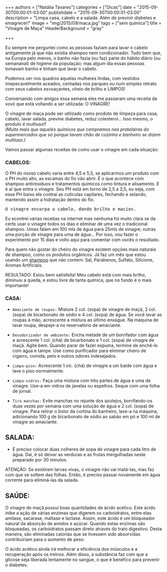 +++
authors = ["Natália Tavares"]
categories = ["Dicas"]
date = "2015-09-30T00:00:01-03:00"
publishdate = "2015-09-30T00:00:01-03:00"
description = "Limpa casa, cabelo e a salada. Além de previnir diabetes e emagrecer!"
image = "img/2015/09/maca.jpg"
tags = ["sem química"]
title = "Vinagre de Maça"
HeaderBackground = "gray"

+++


Eu sempre me perguntei como as pessoas faziam para lavar o cabelo antigamente já que não existia shampoo nem condicionador. Tudo bem que, na Europa pelo menos, o banho não fazia (ou faz) parte do hábito diário (ou semananal) de higiene da população; mas algum dia essas pessoas tomavam banho e tinham que lavar o cabelo.

Podemos ver nos quadros aquelas mulheres lindas, com vestidos imepecavelmente aceados, centadas nos parques ou num simples retrato com seus cabelos esvoaçantes, cheio de brilho e LIMPOS!

Conversando com amigos essa semana eles me passaram uma receita da vovó que está voltando a ser utilizada: O VINAGRE!

O vinagre de maça pode ser utilizado como produto de limpeza para casa, cabelo, lavar salada, previne diabetes, reduz colesterol... Isso mesmo, o produto é multiuso!!  
_(Muito mais que aqueles químicos que compramos nas pratelairas do supermercados que só porque lavam chão de cozinha e banheiro se dizem multiuso.)_

Vamos passar algumas receitas de como usar o vinagre em cada situação:

### CABELOS:

O PH do nosso cabelo varia entre 4,5 e 5,5, se aplicarmos um produto com o PH muito alto, as escamas do fio vão abrir. É o que acontece com shampoo antiresíduos e tratamentos químicos como tintura e alisamento. E é aí que entra o vinagre. Seu PH está em torno de 2,5 a 3,5, ou seja, com esse PH baixo ele contrai as cutículas capilares, fechando e selando, mantendo assim a hidratação dentro do fio.

<kbd>O vinagre encorpa o cabelo, dando brilho e macies.</kbd>

Eu econtrei várias receitas na internet mas nenhuma foi muito clara se da certo usar o vinagre todos os dias e eliminar de uma vez o tradicional shampoo. Umas falam em 100 mls de água para 25mls de vinagre; outras uma porção de vinagre para uma de água...
Por isso, vou fazer o experimento por 15 dias e volto aqui para comentar com vocês o resultado.

  [16601e08]: http://www.mudeorganicos.com.br/pd-1a58ef-shampoo-organico-de-coco-e-ucuuba-para-cabelos-cacheados.html?ct=8340e&p=1&s=1 "Shampoo Orgânico"

Para quem não gostar do cheiro do vinagre existem opções mais naturais de shampoo, como os produtos orgânicos. Já faz um mês que estou usando um [shampoo][16601e08] que não contem: Sal, Parabenos, Sulfato, Silicione, Aromas Artificiais.

RESULTADO: Estou bem satisfeita! Meu cabelo está com mais brilho, diminuiu a queda, e estou livre de tanta química, que no fundo é o mais importante!


### CASA:

- `Amaciante de roupas:` Misture 2 col. (sopa) de vinagre de maçã, 2 col. (sopa) de bicarbonato de sódio e 4 col. (sopa) de água. Se você lavar as roupas à mão, acrescente a mistura ao último enxágue. Na máquina de lavar roupa, despeje-a no reservatório de amaciante.

- `Desodorizador de ambiente:` Encha metade de um borrifador com água e acrescente 1 col. (chá) de bicarbonato e 1 col. (sopa) de vinagre de maçã. Agite bem. Quando parar de fazer espuma, termine de enchê-lo com água e tampe. Use como purificador para eliminar cheiro de cigarro, comida, pets e outros odores indesejados.

- `Limpa-piso:` Acrescente 1 xíc. (chá) de vinagre a um balde com água e lave o piso normalmente.

- `Limpa-vidros:` Faça uma mistura com três partes de água e uma de vinagre. Use-a em vidros de janelas ou espelhos. Seque com uma folha de jornal.

- `Tira manchas:` Evite manchas no rejunte dos azulejos, borrifando-os duas vezes por semana com uma solução de água e 2 col. (sopa) de vinagre. Para retirar o bolor da cortina do banheiro, lave-a na máquina, adicionando 100 g de bicarbonato de sódio ao sabão em pó e 100 ml de vinagre ao amaciante.


## SALADA:
- É preciso colocar duas colheres de sopa de vinagre para cada litro de água. Daí, é só deixar as verduras e as frutas mergulhadas neste preparado por 30 minutos.

ATENÇÃO: Se existirem larvas vivas, o vinagre não vai matá-las, mas faz com que se soltem das folhas. Então, é preciso passar novamente em água corrente para eliminá-las da salada.



## SAÚDE:
O vinagre de maçã possui boas quantidades de ácido acético. Este ácido inibe a ação de várias enzimas que digerem os carboidratos, entre elas amilase, sacarase, maltase e lactase. Assim, este ácido é um bloqueador natural da absorção de amidos e açúcar. Quando estas enzimas são bloqueadas, os carboidratos passam direto através do trato digestivo. Desta maneira, são eliminadas calorias que se tivessem sido absorvidas contribuiriam para o aumento de peso.

O ácido acético ainda irá melhorar a eficiência dos músculos e a recuperação após os treinos. Além disso, a substância faz com que a glicose seja liberada lentamente no sangue, o que é benéfico para prevenir o diabetes.
